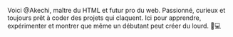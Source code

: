 Voici @Akechi, maître du HTML et futur pro du web. Passionné, curieux et toujours prêt à coder des projets qui claquent. Ici pour apprendre, expérimenter et montrer que même un débutant peut créer du lourd. 🚀💻

